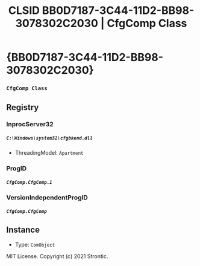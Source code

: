 ﻿---
title: "CLSID BB0D7187-3C44-11D2-BB98-3078302C2030 | CfgComp Class"
excerpt: What is COM-Object CLSID BB0D7187-3C44-11D2-BB98-3078302C2030?
---

# {BB0D7187-3C44-11D2-BB98-3078302C2030}

### `CfgComp Class`

## Registry


### InprocServer32

##### `C:\Windows\system32\cfgbkend.dll`
* ThreadingModel: `Apartment`

### ProgID

##### `CfgComp.CfgComp.1`

### VersionIndependentProgID

##### `CfgComp.CfgComp`

## Instance

* Type: `ComObject`

MIT License. Copyright (c) 2021 Strontic.


